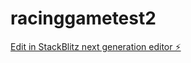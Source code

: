 # racinggametest2

[Edit in StackBlitz next generation editor ⚡️](https://stackblitz.com/~/github.com/rofergon/racinggametest2)